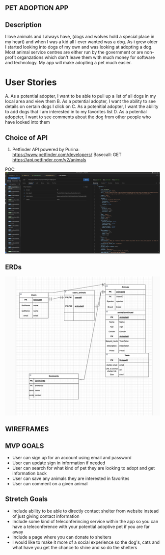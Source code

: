 ## PET ADOPTION APP 

## Description
I love animals and I always have, (dogs and wolves hold a special place in my heart) and when I was a kid all I ever wanted was a dog. As i grew older I started looking into dogs of my own and was looking at adopting a dog. Most animal service centres are either run by the government or are non-profit organzations which don't leave them with much money for software and technology. My app will make adopting a pet much easier.

# User Stories
A. As a potential adopter, I want to be able to pull up a list of all dogs in my local area and view them 
B. As a potential adopter, I want the ability to see details on certain dogs I click on
C. As a potenitial adopter, I want the ability to add dogs that I am interested in to my favorites list 
D. As a potential adopeter, I want to see comments about the dog from other people who have looked into them

## Choice of API
1. Petfinder API powered by Purina: https://www.petfinder.com/developers/
Basecall: GET https://api.petfinder.com/v2/animals

POC:
![POC](./POC.png)


## ERDs
![ERD](./ERD.png)



## WIREFRAMES



## MVP GOALS
- User can sign up for an account using email and password
- User can update sign in information if needed
- User can search for what kind of pet they are looking to adopt and get information back
- User can save any animals they are interested in favorites
- User can comment on a given animal 

## Stretch Goals
- Include ability to be able to directly contact shelter from website instead of just giving contact information
- Include some kind of teleconferincing service within the app so you can have a teleconference with your potential adoptive pet if you are far away 
- Include a page where you can donate to shelters
- I would like to make it more of a social experience so the dog's, cats and what have you get the chance to shine and so do the shelters